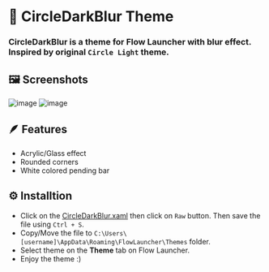 # 🎨 CircleDarkBlur Theme
### CircleDarkBlur is a theme for Flow Launcher with blur effect. Inspired by original `Circle Light` theme.

## 🖼️ Screenshots

![image](https://github.com/z1nc0r3/CircleDarkBlur.Flow-Launcher/assets/64279853/d25951a1-18fa-425f-b167-13395c967f69)
![image](https://github.com/z1nc0r3/CircleDarkBlur.Flow-Launcher/assets/64279853/4203eff4-6570-466c-88a0-306908f86f9e)

## 🪶 Features

- Acrylic/Glass effect
- Rounded corners
- White colored pending bar

## ⚙️ Installtion

- Click on the [CircleDarkBlur.xaml](https://github.com/z1nc0r3/CircleDarkBlur.Flow-Launcher/blob/main/CircleDarkBlur.xaml) then click on `Raw` button. Then save the file using `Ctrl + S`.
- Copy/Move the file to `C:\Users\[username]\AppData\Roaming\FlowLauncher\Themes` folder.
- Select theme on the **Theme** tab on Flow Launcher.
- Enjoy the theme :)
